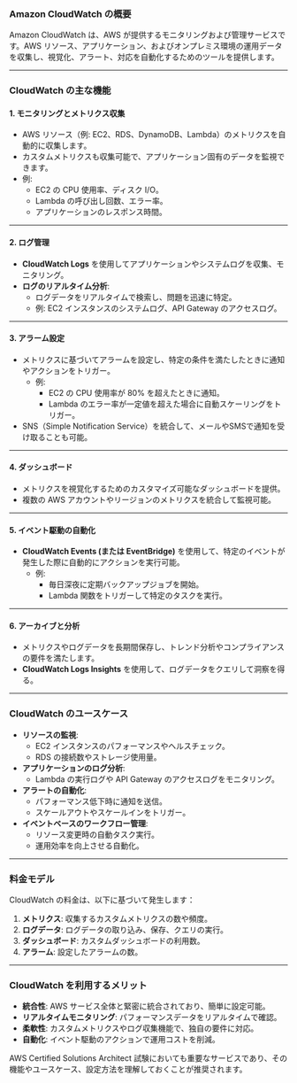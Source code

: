 ### **Amazon CloudWatch の概要**

Amazon CloudWatch は、AWS が提供するモニタリングおよび管理サービスです。AWS リソース、アプリケーション、およびオンプレミス環境の運用データを収集し、視覚化、アラート、対応を自動化するためのツールを提供します。

---

### **CloudWatch の主な機能**

#### **1. モニタリングとメトリクス収集**
- AWS リソース（例: EC2、RDS、DynamoDB、Lambda）のメトリクスを自動的に収集します。
- カスタムメトリクスも収集可能で、アプリケーション固有のデータを監視できます。
- 例:
  - EC2 の CPU 使用率、ディスク I/O。
  - Lambda の呼び出し回数、エラー率。
  - アプリケーションのレスポンス時間。

---

#### **2. ログ管理**
- **CloudWatch Logs** を使用してアプリケーションやシステムログを収集、モニタリング。
- **ログのリアルタイム分析**:
  - ログデータをリアルタイムで検索し、問題を迅速に特定。
  - 例: EC2 インスタンスのシステムログ、API Gateway のアクセスログ。

---

#### **3. アラーム設定**
- メトリクスに基づいてアラームを設定し、特定の条件を満たしたときに通知やアクションをトリガー。
  - 例:
    - EC2 の CPU 使用率が 80% を超えたときに通知。
    - Lambda のエラー率が一定値を超えた場合に自動スケーリングをトリガー。
- SNS（Simple Notification Service）を統合して、メールやSMSで通知を受け取ることも可能。

---

#### **4. ダッシュボード**
- メトリクスを視覚化するためのカスタマイズ可能なダッシュボードを提供。
- 複数の AWS アカウントやリージョンのメトリクスを統合して監視可能。

---

#### **5. イベント駆動の自動化**
- **CloudWatch Events (または EventBridge)** を使用して、特定のイベントが発生した際に自動的にアクションを実行可能。
  - 例:
    - 毎日深夜に定期バックアップジョブを開始。
    - Lambda 関数をトリガーして特定のタスクを実行。

---

#### **6. アーカイブと分析**
- メトリクスやログデータを長期間保存し、トレンド分析やコンプライアンスの要件を満たします。
- **CloudWatch Logs Insights** を使用して、ログデータをクエリして洞察を得る。

---

### **CloudWatch のユースケース**
- **リソースの監視**:
  - EC2 インスタンスのパフォーマンスやヘルスチェック。
  - RDS の接続数やストレージ使用量。
- **アプリケーションのログ分析**:
  - Lambda の実行ログや API Gateway のアクセスログをモニタリング。
- **アラートの自動化**:
  - パフォーマンス低下時に通知を送信。
  - スケールアウトやスケールインをトリガー。
- **イベントベースのワークフロー管理**:
  - リソース変更時の自動タスク実行。
  - 運用効率を向上させる自動化。

---

### **料金モデル**
CloudWatch の料金は、以下に基づいて発生します：
1. **メトリクス**: 収集するカスタムメトリクスの数や頻度。
2. **ログデータ**: ログデータの取り込み、保存、クエリの実行。
3. **ダッシュボード**: カスタムダッシュボードの利用数。
4. **アラーム**: 設定したアラームの数。

---

### **CloudWatch を利用するメリット**
- **統合性**: AWS サービス全体と緊密に統合されており、簡単に設定可能。
- **リアルタイムモニタリング**: パフォーマンスデータをリアルタイムで確認。
- **柔軟性**: カスタムメトリクスやログ収集機能で、独自の要件に対応。
- **自動化**: イベント駆動のアクションで運用コストを削減。

AWS Certified Solutions Architect 試験においても重要なサービスであり、その機能やユースケース、設定方法を理解しておくことが推奨されます。
